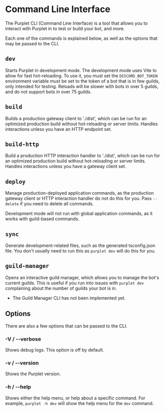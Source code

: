 # Command Line Interface

The Purplet CLI (Command Line Interface) is a tool that allows you to interact with Purplet in to test or build your bot, and more.

Each one of the commands is explained below, as well as the options that may be passed to the CLI.

## `dev`

Starts Purplet in development mode. The development mode uses Vite to allow for fast hot-reloading. To use it, you must set the `DISCORD_BOT_TOKEN` environment variable must be set to the token of a bot that is in few guilds, only intended for testing. Reloads will be slower with bots in over 5 guilds, and do not support bots in over 75 guilds.

## `build`

Builds a production gateway client to './dist', which can be run for an optimized production build without hot-reloading or server limits. Handles interactions unless you have an HTTP endpoint set.

## `build-http`

Build a production HTTP interaction handler to './dist', which can be run for an optimized production build without hot-reloading or server limits. Handles interactions unless you have a gateway client set.

## `deploy`

Manage production-deployed application commands, as the production gateway client or HTTP interaction handler do not do this for you. Pass `--delete` if you need to delete all commands.

Development mode will not run with global application commands, as it works with guild-based commands.

## `sync`

Generate development-related files, such as the generated tsconfig.json file. You don't usually need to run this as `purplet dev` will do this for you.

## `guild-manager`

Opens an interactive guild manager, which allows you to manage the bot's current guilds. This is useful if you run into issues with `purplet dev` complaining about the number of guilds your bot is in.

- The Guild Manager CLI has not been implemented yet.

## Options

There are also a few options that can be passed to the CLI.

### -V / --verbose

Shows debug logs. This option is off by default.

### -v / --version

Shows the Purplet version.

### -h / --help

Shows either the help menu, or help about a specific command. For example, `purplet -h dev` will show the help menu for the `dev` command.
